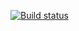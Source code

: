 [![Build status](https://ci.appveyor.com/api/projects/status/u7uinea3ans31x2q/branch/main?svg=true)](https://ci.appveyor.com/project/Kochnev1/homeworkwebselenide/branch/main)
